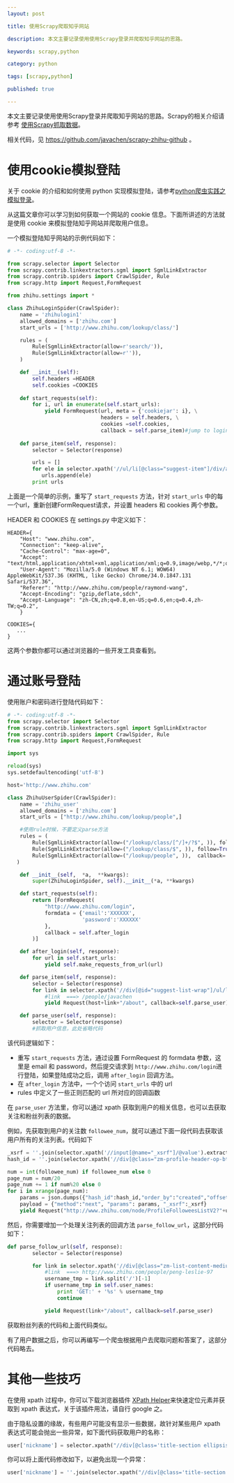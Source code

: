```yaml
---
layout: post

title: 使用Scrapy爬取知乎网站

description: 本文主要记录使用使用Scrapy登录并爬取知乎网站的思路。

keywords: scrapy,python

category: python

tags: [scrapy,python]

published: true

---
```


本文主要记录使用使用Scrapy登录并爬取知乎网站的思路。Scrapy的相关介绍请参考 [使用Scrapy抓取数据](/2014/05/24/using-scrapy-to-cralw-data/)。

相关代码，见 <https://github.com/javachen/scrapy-zhihu-github> 。

# 使用cookie模拟登陆

关于 cookie 的介绍和如何使用 python 实现模拟登陆，请参考[python爬虫实践之模拟登录](http://blog.csdn.net/figo829/article/details/18728381)。

从这篇文章你可以学习到如何获取一个网站的 cookie 信息。下面所讲述的方法就是使用 cookie 来模拟登陆知乎网站并爬取用户信息。

一个模拟登陆知乎网站的示例代码如下：

```python
# -*- coding:utf-8 -*-

from scrapy.selector import Selector
from scrapy.contrib.linkextractors.sgml import SgmlLinkExtractor
from scrapy.contrib.spiders import CrawlSpider, Rule
from scrapy.http import Request,FormRequest

from zhihu.settings import *

class ZhihuLoginSpider(CrawlSpider):
    name = 'zhihulogin1'
    allowed_domains = ['zhihu.com']
    start_urls = ['http://www.zhihu.com/lookup/class/']

    rules = (
        Rule(SgmlLinkExtractor(allow=r'search/')),
        Rule(SgmlLinkExtractor(allow=r'')),
    )

    def __init__(self):
        self.headers =HEADER
        self.cookies =COOKIES
    
    def start_requests(self):
        for i, url in enumerate(self.start_urls):
            yield FormRequest(url, meta = {'cookiejar': i}, \
                              headers = self.headers, \
                              cookies =self.cookies,
                              callback = self.parse_item)#jump to login page
    
    def parse_item(self, response):
        selector = Selector(response)

        urls = []
        for ele in selector.xpath('//ul/li[@class="suggest-item"]/div/a/@href').extract():
           urls.append(ele)
        print urls
```

上面是一个简单的示例，重写了 `start_requests` 方法，针对 `start_urls` 中的每一个url，重新创建FormRequest请求，并设置 headers 和 cookies 两个参数。

HEADER 和 COOKIES 在 settings.py 中定义如下：

```
HEADER={
    "Host": "www.zhihu.com",
    "Connection": "keep-alive",
    "Cache-Control": "max-age=0",
    "Accept": "text/html,application/xhtml+xml,application/xml;q=0.9,image/webp,*/*;q=0.8",
    "User-Agent": "Mozilla/5.0 (Windows NT 6.1; WOW64) AppleWebKit/537.36 (KHTML, like Gecko) Chrome/34.0.1847.131 Safari/537.36",
    "Referer": "http://www.zhihu.com/people/raymond-wang",
    "Accept-Encoding": "gzip,deflate,sdch",
    "Accept-Language": "zh-CN,zh;q=0.8,en-US;q=0.6,en;q=0.4,zh-TW;q=0.2",
    }

COOKIES={
   ...
}
```

这两个参数你都可以通过浏览器的一些开发工具查看到。

# 通过账号登陆

使用账户和密码进行登陆代码如下：

```python
# -*- coding:utf-8 -*-
from scrapy.selector import Selector
from scrapy.contrib.linkextractors.sgml import SgmlLinkExtractor
from scrapy.contrib.spiders import CrawlSpider, Rule
from scrapy.http import Request,FormRequest

import sys

reload(sys)
sys.setdefaultencoding('utf-8')

host='http://www.zhihu.com'

class ZhihuUserSpider(CrawlSpider):
    name = 'zhihu_user'
    allowed_domains = ['zhihu.com']
    start_urls = ["http://www.zhihu.com/lookup/people",]

    #使用rule时候，不要定义parse方法
    rules = (
        Rule(SgmlLinkExtractor(allow=("/lookup/class/[^/]+/?$", )), follow=True,callback='parse_item'),
        Rule(SgmlLinkExtractor(allow=("/lookup/class/$", )), follow=True,callback='parse_item'),
        Rule(SgmlLinkExtractor(allow=("/lookup/people", )),  callback='parse_item'),
   )

    def __init__(self,  *a,  **kwargs):
        super(ZhihuLoginSpider, self).__init__(*a, **kwargs)

    def start_requests(self):
        return [FormRequest(
            "http://www.zhihu.com/login",
            formdata = {'email':'XXXXXX',
                        'password':'XXXXXX'
            },
            callback = self.after_login
        )]

    def after_login(self, response):
        for url in self.start_urls:
            yield self.make_requests_from_url(url)

    def parse_item(self, response):
        selector = Selector(response)
        for link in selector.xpath('//div[@id="suggest-list-wrap"]/ul/li/div/a/@href').extract():
            #link  ===> /people/javachen
            yield Request(host+link+"/about", callback=self.parse_user)

    def parse_user(self, response):
        selector = Selector(response)
        #抓取用户信息，此处省略代码
```

该代码逻辑如下：

- 重写 `start_requests` 方法，通过设置 FormRequest 的 formdata 参数，这里是 email 和 password，然后提交请求到 `http://www.zhihu.com/login`进行登陆，如果登陆成功之后，调用 `after_login` 回调方法。
- 在 `after_login` 方法中，一个个访问 `start_urls` 中的 url
- rules 中定义了一些正则匹配的 url 所对应的回调函数

在 `parse_user` 方法里，你可以通过 xpath 获取到用户的相关信息，也可以去获取关注和粉丝列表的数据。

例如，先获取到用户的关注数 `followee_num`，就可以通过下面一段代码去获取该用户所有的关注列表。代码如下

```python
_xsrf = ''.join(selector.xpath('//input[@name="_xsrf"]/@value').extract())
hash_id = ''.join(selector.xpath('//div[@class="zm-profile-header-op-btns clearfix"]/button/@data-id').extract())

num = int(followee_num) if followee_num else 0
page_num = num/20
page_num += 1 if num%20 else 0
for i in xrange(page_num):
    params = json.dumps({"hash_id":hash_id,"order_by":"created","offset":i*20})
    payload = {"method":"next", "params": params, "_xsrf":_xsrf}
    yield Request("http://www.zhihu.com/node/ProfileFolloweesListV2?"+urlencode(payload), callback=self.parse_follow_url)
```

然后，你需要增加一个处理关注列表的回调方法 `parse_follow_url`，这部分代码如下：

```python
def parse_follow_url(self, response):
        selector = Selector(response)

        for link in selector.xpath('//div[@class="zm-list-content-medium"]/h2/a/@href').extract():
            #link  ===> http://www.zhihu.com/people/peng-leslie-97
            username_tmp = link.split('/')[-1]
            if username_tmp in self.user_names:
                print 'GET:' + '%s' % username_tmp
                continue

            yield Request(link+"/about", callback=self.parse_user)
```

获取粉丝列表的代码和上面代码类似。

有了用户数据之后，你可以再编写一个爬虫根据用户去爬取问题和答案了，这部分代码略去。

# 其他一些技巧

在使用 xpath 过程中，你可以下载浏览器插件 [XPath Helper](https://chrome.google.com/webstore/detail/hgimnogjllphhhkhlmebbmlgjoejdpjl)来快速定位元素并获取到 xpath 表达式，关于该插件用法，请自行 google 之。

由于隐私设置的缘故，有些用户可能没有显示一些数据，故针对某些用户 xpath 表达式可能会抛出一些异常，如下面代码获取用户的名称：

```python
user['nickname'] = selector.xpath("//div[@class='title-section ellipsis']/a[@class='name']/text()").extract()[0]
```

你可以将上面代码修改如下，以避免出现一个异常：

```python
user['nickname'] = ''.join(selector.xpath("//div[@class='title-section ellipsis']/a[@class='name']/text()").extract())
```
